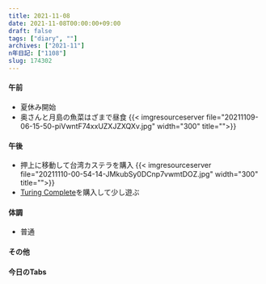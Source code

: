 ```yaml
---
title: 2021-11-08
date: 2021-11-08T00:00:00+09:00
draft: false
tags: ["diary", ""]
archives: ["2021-11"]
n年日記: ["1108"]
slug: 174302
---
```

#### 午前
- 夏休み開始
- 奥さんと月島の魚菜はざまで昼食
{{< imgresourceserver file="20211109-06-15-50-piVwntF74xxUZXJZXQXv.jpg" width="300" title="">}}
#### 午後
- 押上に移動して台湾カステラを購入
{{< imgresourceserver file="20211110-00-54-14-JMkubSy0DCnp7vwmtDOZ.jpg" width="300" title="">}}
- [Turing Complete](https://turingcomplete.game/)を購入して少し遊ぶ
#### 体調
- 普通
#### その他
#### 今日のTabs